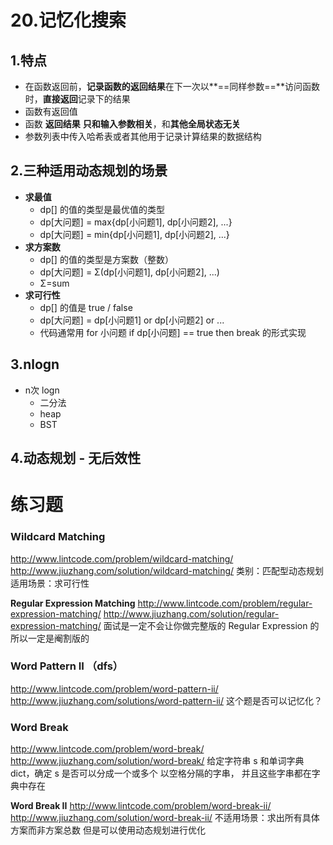 # 20.记忆化搜索

## 1.特点

* 在函数返回前，**记录函数的返回结果**在下一次以**==同样参数==**访问函数时，**直接返回**记录下的结果
* 函数有返回值
* 函数 **返回结果** **只和输入参数相关**，和**其他全局状态无关**
* 参数列表中传入哈希表或者其他用于记录计算结果的数据结构

## 2.三种适用动态规划的场景

- **求最值**
  - dp[] 的值的类型是最优值的类型
  - dp[大问题] = max{dp[小问题1], dp[小问题2], ...}
  - dp[大问题] = min{dp[小问题1], dp[小问题2], ...} 
- **求方案数**
  - dp[] 的值的类型是方案数（整数）
  - dp[大问题] = Σ(dp[小问题1], dp[小问题2], ...)
  - Σ=sum
- **求可行性**
  - dp[] 的值是 true / false
  - dp[大问题] = dp[小问题1] or dp[小问题2] or ...
  - 代码通常用 for 小问题 if dp[小问题] == true then break 的形式实现

## 3.nlogn

* n次 logn
  * 二分法
  * heap
  * BST

## 4.动态规划 - 无后效性

# 练习题

### Wildcard Matching

http://www.lintcode.com/problem/wildcard-matching/
http://www.jiuzhang.com/solution/wildcard-matching/
类别：匹配型动态规划
适用场景：求可行性

**Regular Expression Matching**
http://www.lintcode.com/problem/regular-expression-matching/
http://www.jiuzhang.com/solution/regular-expression-matching/
面试是一定不会让你做完整版的 Regular Expression 的
所以一定是阉割版的

### Word Pattern II （dfs）

http://www.lintcode.com/problem/word-pattern-ii/
http://www.jiuzhang.com/solutions/word-pattern-ii/
这个题是否可以记忆化？

### Word Break

http://www.lintcode.com/problem/word-break/
http://www.jiuzhang.com/solution/word-break/
给定字符串 s 和单词字典 dict，确定 s 是否可以分成一个或多个
以空格分隔的字串， 并且这些字串都在字典中存在

**Word Break II**
http://www.lintcode.com/problem/word-break-ii/
http://www.jiuzhang.com/solution/word-break-ii/
不适用场景：求出所有具体方案而非方案总数
但是可以使用动态规划进行优化



















